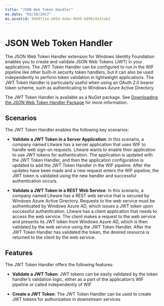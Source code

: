 ```yaml
---
title: "JSON Web Token Handler"
ms.date: "03/30/2017"
ms.assetid: 9968f12e-e05d-4e6a-9b65-6896c0e31ab1
---
```

# JSON Web Token Handler
The JSON Web Token Handler extension for Windows Identity Foundation enables you to create and validate JSON Web Tokens (JWT) in your applications. The JWT Token Handler can be configured to run in the WIF pipeline like other built-in security token handlers, but it can also be used independently to perform token validation in lightweight applications. The JWT Token Handler is particularly useful when using an OAuth 2.0 bearer token scheme, such as authenticating to Windows Azure Active Directory.  
  
 The JWT Token Handler is available as a NuGet package. See [Downloading the JSON Web Token Handler Package](../../../docs/framework/security/downloading-the-json-web-token-handler-package.md) for more information.  
  
## Scenarios  
 The JWT Token Handler enables the following key scenarios:  
  
- **Validate a JWT Token in a Server Application**: In this scenario, a company named Litware has a server application that uses WIF to handle web sign-on requests. Litware wants to enable their application to use JWT tokens for authentication. The application is updated with the JWT Token Handler, and then the application configuration is updated to add the JWT Token Handler in the WIF pipeline. After the updates have been made and a new request enters the WIF pipeline, the JWT token is validated using the new handler and successful authentication occurs.  
  
- **Validate a JWT Token in a REST Web Service**: In this scenario, a company named Litware has a REST web service that is secured by Windows Azure Active Directory. Requests to the web service must be authenticated by Windows Azure AD, which issues a JWT token upon successful authentication. Litware has a client application that needs to access the web service. The client makes a request to the web service and presents its JWT token from Windows Azure AD, which is then validated by the web service using the JWT Token Handler. After the JWT Token Handler has validated the token, the desired resource is returned to the client by the web service.  
  
## Features  
 The JWT Token Handler offers the following features:  
  
- **Validate a JWT Token**: JWT tokens can be easily validated by the token handler’s validation logic, either as a part of the application’s WIF pipeline or called independently of WIF  
  
- **Create a JWT Token**: The JWT Token Handler can be used to create JWT tokens for authorization in downstream services
